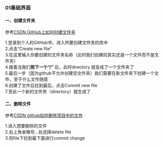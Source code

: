### 01基础界面


#### 一、创建文件夹  
参考[CSDN GitHub上如何创建文件夹](https://blog.csdn.net/y_bccl27/article/details/87980986)

1.登录到个人的GitHub中，进入所要创建文件夹的库中  
2.点击“Create new file”  
3.在这里输入你要创建的文件夹名称（此时我们创建的其实还是一个文件而不是文件夹）  
4.接着当我们**按下一个“/”** 后，此时directory 就变成了一个文件夹了  
5.最后一步（因为github不允许创建空文件夹）我们需要在新文件夹下创建一个文件，至于什么文件随意  
 6.创建了文件后拉到最后，点击Commit new file  
 7.至此一个新的文件夹（directory）就生成了

 #### 二、删除文件
 参考[CSDN github如何删除项目中的文件](https://blog.csdn.net/weixin_45574815/article/details/115231162)

1.进入想要删除的文件  
2.右上角省略号…处选择delete file  
3.将file下拉到最下面进行commit change  
